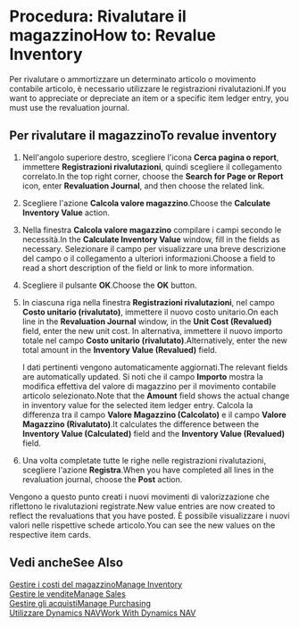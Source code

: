 <properties
                pageTitle="Procedura: Rivalutare il magazzino| Dynamics NAV"
                description="Descrive come rivalutare o ammortizzare il valore di uno o più articoli in magazzino registrandone il corrente valore calcolato."
                services="project-madeira"
                documentationCenter=""
                authors="SorenGP"
/>
<tags
    ms.service="project-madeira"
    ms.topic="article"
    ms.devlang="na"
    ms.tgt_pltfrm="na"
    ms.workload="na"
    ms.date="11/07/2016"
    ms.author="SorenGP" />


# <a name="how-to-revalue-inventory"></a><span data-ttu-id="be8df-103">Procedura: Rivalutare il magazzino</span><span class="sxs-lookup"><span data-stu-id="be8df-103">How to: Revalue Inventory</span></span>   
<span data-ttu-id="be8df-104">Per rivalutare o ammortizzare un determinato articolo o movimento contabile articolo, è necessario utilizzare le registrazioni rivalutazioni.</span><span class="sxs-lookup"><span data-stu-id="be8df-104">If you want to appreciate or depreciate an item or a specific item ledger entry, you must use the revaluation journal.</span></span>

## <a name="to-revalue-inventory"></a><span data-ttu-id="be8df-105">Per rivalutare il magazzino</span><span class="sxs-lookup"><span data-stu-id="be8df-105">To revalue inventory</span></span>
1. <span data-ttu-id="be8df-106">Nell'angolo superiore destro, scegliere l'icona **Cerca pagina o report**, immettere **Registrazioni rivalutazioni**, quindi scegliere il collegamento correlato.</span><span class="sxs-lookup"><span data-stu-id="be8df-106">In the top right corner, choose the **Search for Page or Report** icon, enter **Revaluation Journal**, and then choose the related link.</span></span>
2. <span data-ttu-id="be8df-107">Scegliere l'azione **Calcola valore magazzino**.</span><span class="sxs-lookup"><span data-stu-id="be8df-107">Choose the **Calculate Inventory Value** action.</span></span>
3. <span data-ttu-id="be8df-108">Nella finestra **Calcola valore magazzino** compilare i campi secondo le necessità.</span><span class="sxs-lookup"><span data-stu-id="be8df-108">In the **Calculate Inventory Value** window, fill in the fields as necessary.</span></span> <span data-ttu-id="be8df-109">Selezionare il campo per visualizzare una breve descrizione del campo o il collegamento a ulteriori informazioni.</span><span class="sxs-lookup"><span data-stu-id="be8df-109">Choose a field to read a short description of the field or link to more information.</span></span>
4. <span data-ttu-id="be8df-110">Scegliere il pulsante **OK**.</span><span class="sxs-lookup"><span data-stu-id="be8df-110">Choose the **OK** button.</span></span>
5. <span data-ttu-id="be8df-111">In ciascuna riga nella finestra **Registrazioni rivalutazioni**, nel campo **Costo unitario (rivalutato)**, immettere il nuovo costo unitario.</span><span class="sxs-lookup"><span data-stu-id="be8df-111">On each line in the **Revaluation Journal** window, in the **Unit Cost (Revalued)** field, enter the new unit cost.</span></span> <span data-ttu-id="be8df-112">In alternativa, immettere il nuovo importo totale nel campo **Costo unitario (rivalutato)**.</span><span class="sxs-lookup"><span data-stu-id="be8df-112">Alternatively, enter the new total amount in the **Inventory Value (Revalued)** field.</span></span>

    <span data-ttu-id="be8df-113">I dati pertinenti vengono automaticamente aggiornati.</span><span class="sxs-lookup"><span data-stu-id="be8df-113">The relevant fields are automatically updated.</span></span> <span data-ttu-id="be8df-114">Si noti che il campo **Importo** mostra la modifica effettiva del valore di magazzino per il movimento contabile articolo selezionato.</span><span class="sxs-lookup"><span data-stu-id="be8df-114">Note that the **Amount** field shows the actual change in inventory value for the selected item ledger entry.</span></span> <span data-ttu-id="be8df-115">Calcola la differenza tra il campo **Valore Magazzino (Calcolato)** e il campo **Valore Magazzino (Rivalutato)**.</span><span class="sxs-lookup"><span data-stu-id="be8df-115">It calculates the difference between the **Inventory Value (Calculated)** field and the **Inventory Value (Revalued)** field.</span></span>

6. <span data-ttu-id="be8df-116">Una volta completate tutte le righe nelle registrazioni rivalutazioni, scegliere l'azione **Registra**.</span><span class="sxs-lookup"><span data-stu-id="be8df-116">When you have completed all lines in the revaluation journal, choose the **Post** action.</span></span>

<span data-ttu-id="be8df-117">Vengono a questo punto creati i nuovi movimenti di valorizzazione che riflettono le rivalutazioni registrate.</span><span class="sxs-lookup"><span data-stu-id="be8df-117">New value entries are now created to reflect the revaluations that you have posted.</span></span> <span data-ttu-id="be8df-118">È possibile visualizzare i nuovi valori nelle rispettive schede articolo.</span><span class="sxs-lookup"><span data-stu-id="be8df-118">You can see the new values on the respective item cards.</span></span>

## <a name="see-also"></a><span data-ttu-id="be8df-119">Vedi anche</span><span class="sxs-lookup"><span data-stu-id="be8df-119">See Also</span></span>
[<span data-ttu-id="be8df-120">Gestire i costi del magazzino</span><span class="sxs-lookup"><span data-stu-id="be8df-120">Manage Inventory</span></span>](inventory-manage-inventory.md)  
[<span data-ttu-id="be8df-121">Gestire le vendite</span><span class="sxs-lookup"><span data-stu-id="be8df-121">Manage Sales</span></span>](sales-manage-sales.md)  
[<span data-ttu-id="be8df-122">Gestire gli acquisti</span><span class="sxs-lookup"><span data-stu-id="be8df-122">Manage Purchasing</span></span>](purchasing-manage-purchasing.md)  
[<span data-ttu-id="be8df-123">Utilizzare Dynamics NAV</span><span class="sxs-lookup"><span data-stu-id="be8df-123">Work With Dynamics NAV</span></span>](ui-work-product.md)

